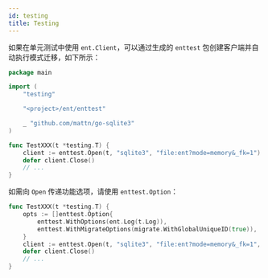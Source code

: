 ```yaml
---
id: testing
title: Testing
---
```


如果在单元测试中使用 `ent.Client`，可以通过生成的 `enttest` 包创建客户端并自动执行模式迁移，如下所示：

```go
package main

import (
	"testing"

	"<project>/ent/enttest"

	_ "github.com/mattn/go-sqlite3"
)

func TestXXX(t *testing.T) {
	client := enttest.Open(t, "sqlite3", "file:ent?mode=memory&_fk=1")
	defer client.Close()
	// ...
}
```

如需向 `Open` 传递功能选项，请使用 `enttest.Option`：

```go
func TestXXX(t *testing.T) {
	opts := []enttest.Option{
		enttest.WithOptions(ent.Log(t.Log)),
		enttest.WithMigrateOptions(migrate.WithGlobalUniqueID(true)),
	}
	client := enttest.Open(t, "sqlite3", "file:ent?mode=memory&_fk=1", opts...)
	defer client.Close()
	// ...
}
```